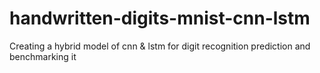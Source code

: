 # handwritten-digits-mnist-cnn-lstm
Creating a hybrid model of cnn &amp; lstm for digit recognition prediction and benchmarking it
